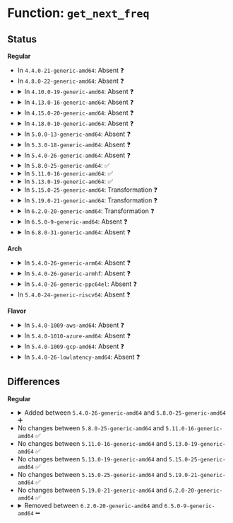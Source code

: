 # Function: <code>get_next_freq</code>

## Status
<b>Regular</b>
<ul>
<li>
In <code>4.4.0-21-generic-amd64</code>: Absent ❓
</li>
<li>
In <code>4.8.0-22-generic-amd64</code>: Absent ❓
</li>
<li>
<details>
<summary>In <code>4.10.0-19-generic-amd64</code>: Absent ❓</summary>

```json
{
  "name": "get_next_freq",
  "collision_type": "Unique Static",
  "inline_type": "Full",
  "funcs": [
    {
      "addr": 18446744071579717514,
      "name": "get_next_freq",
      "external": false,
      "loc": "kernel/sched/cpufreq_schedutil.c:138",
      "file": "kernel/sched/cpufreq_schedutil.c",
      "inline": "not declared, inlined",
      "caller_inline": [
        "kernel/sched/cpufreq_schedutil.c:sugov_update_shared",
        "kernel/sched/cpufreq_schedutil.c:sugov_update_single"
      ],
      "caller_func": []
    }
  ],
  "symbols": []
}
```
</details>
</li>
<li>
<details>
<summary>In <code>4.13.0-16-generic-amd64</code>: Absent ❓</summary>

```json
{
  "name": "get_next_freq",
  "collision_type": "Unique Static",
  "inline_type": "Full",
  "funcs": [
    {
      "addr": 18446744071579713781,
      "name": "get_next_freq",
      "external": false,
      "loc": "kernel/sched/cpufreq_schedutil.c:142",
      "file": "kernel/sched/cpufreq_schedutil.c",
      "inline": "not declared, inlined",
      "caller_inline": [
        "kernel/sched/cpufreq_schedutil.c:sugov_update_shared",
        "kernel/sched/cpufreq_schedutil.c:sugov_update_single"
      ],
      "caller_func": []
    }
  ],
  "symbols": []
}
```
</details>
</li>
<li>
<details>
<summary>In <code>4.15.0-20-generic-amd64</code>: Absent ❓</summary>

```json
{
  "name": "get_next_freq",
  "collision_type": "Unique Static",
  "inline_type": "Full",
  "funcs": [
    {
      "addr": 18446744071579745615,
      "name": "get_next_freq",
      "external": false,
      "loc": "kernel/sched/cpufreq_schedutil.c:164",
      "file": "kernel/sched/cpufreq_schedutil.c",
      "inline": "not declared, inlined",
      "caller_inline": [
        "kernel/sched/cpufreq_schedutil.c:sugov_update_shared",
        "kernel/sched/cpufreq_schedutil.c:sugov_update_single"
      ],
      "caller_func": []
    }
  ],
  "symbols": []
}
```
</details>
</li>
<li>
<details>
<summary>In <code>4.18.0-10-generic-amd64</code>: Absent ❓</summary>

```json
{
  "name": "get_next_freq",
  "collision_type": "Unique Static",
  "inline_type": "Full",
  "funcs": [
    {
      "addr": 18446744071579778989,
      "name": "get_next_freq",
      "external": false,
      "loc": "kernel/sched/cpufreq_schedutil.c:165",
      "file": "kernel/sched/cpufreq_schedutil.c",
      "inline": "not declared, inlined",
      "caller_inline": [
        "kernel/sched/cpufreq_schedutil.c:sugov_update_shared",
        "kernel/sched/cpufreq_schedutil.c:sugov_update_single"
      ],
      "caller_func": []
    }
  ],
  "symbols": []
}
```
</details>
</li>
<li>
<details>
<summary>In <code>5.0.0-13-generic-amd64</code>: Absent ❓</summary>

```json
{
  "name": "get_next_freq",
  "collision_type": "Unique Static",
  "inline_type": "Full",
  "funcs": [
    {
      "addr": 18446744071579821860,
      "name": "get_next_freq",
      "external": false,
      "loc": "kernel/sched/cpufreq_schedutil.c:161",
      "file": "kernel/sched/cpufreq_schedutil.c",
      "inline": "not declared, inlined",
      "caller_inline": [
        "kernel/sched/cpufreq_schedutil.c:sugov_update_shared",
        "kernel/sched/cpufreq_schedutil.c:sugov_update_single"
      ],
      "caller_func": []
    }
  ],
  "symbols": []
}
```
</details>
</li>
<li>
<details>
<summary>In <code>5.3.0-18-generic-amd64</code>: Absent ❓</summary>

```json
{
  "name": "get_next_freq",
  "collision_type": "Unique Static",
  "inline_type": "Full",
  "funcs": [
    {
      "addr": 18446744071579850031,
      "name": "get_next_freq",
      "external": false,
      "loc": "kernel/sched/cpufreq_schedutil.c:166",
      "file": "kernel/sched/cpufreq_schedutil.c",
      "inline": "not declared, inlined",
      "caller_inline": [
        "kernel/sched/cpufreq_schedutil.c:sugov_update_shared",
        "kernel/sched/cpufreq_schedutil.c:sugov_update_single"
      ],
      "caller_func": []
    }
  ],
  "symbols": []
}
```
</details>
</li>
<li>
<details>
<summary>In <code>5.4.0-26-generic-amd64</code>: Absent ❓</summary>

```json
{
  "name": "get_next_freq",
  "collision_type": "Unique Static",
  "inline_type": "Full",
  "funcs": [
    {
      "addr": 18446744071579898343,
      "name": "get_next_freq",
      "external": false,
      "loc": "kernel/sched/cpufreq_schedutil.c:169",
      "file": "kernel/sched/cpufreq_schedutil.c",
      "inline": "not declared, inlined",
      "caller_inline": [
        "kernel/sched/cpufreq_schedutil.c:sugov_update_shared",
        "kernel/sched/cpufreq_schedutil.c:sugov_update_single"
      ],
      "caller_func": []
    }
  ],
  "symbols": []
}
```
</details>
</li>
<li>
<details>
<summary>In <code>5.8.0-25-generic-amd64</code>: ✅</summary>

```c
unsigned int get_next_freq(struct sugov_policy * sg_policy, long unsigned int util, long unsigned int max)
```

```json
{
  "name": "get_next_freq",
  "collision_type": "Unique Static",
  "inline_type": "No",
  "funcs": [
    {
      "addr": 18446744071579937904,
      "name": "get_next_freq",
      "external": false,
      "loc": "kernel/sched/cpufreq_schedutil.c:169",
      "file": "kernel/sched/cpufreq_schedutil.c",
      "inline": "seen, unknown",
      "caller_inline": [],
      "caller_func": [
        "kernel/sched/cpufreq_schedutil.c:sugov_update_single",
        "kernel/sched/cpufreq_schedutil.c:sugov_update_single",
        "kernel/sched/cpufreq_schedutil.c:sugov_update_single"
      ]
    }
  ],
  "symbols": [
    {
      "addr": 18446744071579937904,
      "name": "get_next_freq",
      "section": ".text",
      "bind": "STB_LOCAL",
      "size": 90
    }
  ]
}
```
</details>
</li>
<li>
<details>
<summary>In <code>5.11.0-16-generic-amd64</code>: ✅</summary>

```c
unsigned int get_next_freq(struct sugov_policy * sg_policy, long unsigned int util, long unsigned int max)
```

```json
{
  "name": "get_next_freq",
  "collision_type": "Unique Static",
  "inline_type": "No",
  "funcs": [
    {
      "addr": 18446744071579925376,
      "name": "get_next_freq",
      "external": false,
      "loc": "kernel/sched/cpufreq_schedutil.c:158",
      "file": "kernel/sched/cpufreq_schedutil.c",
      "inline": "seen, unknown",
      "caller_inline": [],
      "caller_func": [
        "kernel/sched/cpufreq_schedutil.c:sugov_update_shared",
        "kernel/sched/cpufreq_schedutil.c:sugov_update_single_freq"
      ]
    }
  ],
  "symbols": [
    {
      "addr": 18446744071579925376,
      "name": "get_next_freq",
      "section": ".text",
      "bind": "STB_LOCAL",
      "size": 83
    }
  ]
}
```
</details>
</li>
<li>
<details>
<summary>In <code>5.13.0-19-generic-amd64</code>: ✅</summary>

```c
unsigned int get_next_freq(struct sugov_policy * sg_policy, long unsigned int util, long unsigned int max)
```

```json
{
  "name": "get_next_freq",
  "collision_type": "Unique Static",
  "inline_type": "No",
  "funcs": [
    {
      "addr": 18446744071579933888,
      "name": "get_next_freq",
      "external": false,
      "loc": "kernel/sched/cpufreq_schedutil.c:147",
      "file": "kernel/sched/cpufreq_schedutil.c",
      "inline": "seen, unknown",
      "caller_inline": [],
      "caller_func": [
        "kernel/sched/cpufreq_schedutil.c:sugov_update_shared",
        "kernel/sched/cpufreq_schedutil.c:sugov_update_single_freq"
      ]
    }
  ],
  "symbols": [
    {
      "addr": 18446744071579933888,
      "name": "get_next_freq",
      "section": ".text",
      "bind": "STB_LOCAL",
      "size": 85
    }
  ]
}
```
</details>
</li>
<li>
<details>
<summary>In <code>5.15.0-25-generic-amd64</code>: Transformation ❓</summary>

```c
unsigned int get_next_freq(struct sugov_policy * sg_policy, long unsigned int util, long unsigned int max)
```

```json
{
  "name": "get_next_freq",
  "collision_type": "Unique Static",
  "inline_type": "No",
  "funcs": [
    {
      "addr": 0,
      "name": "get_next_freq",
      "external": false,
      "loc": "kernel/sched/cpufreq_schedutil.c:147",
      "file": "kernel/sched/cpufreq_schedutil.c",
      "inline": "seen, unknown",
      "caller_inline": [],
      "caller_func": [
        "kernel/sched/cpufreq_schedutil.c:sugov_update_shared",
        "kernel/sched/cpufreq_schedutil.c:sugov_update_single_freq"
      ]
    }
  ],
  "symbols": [
    {
      "addr": 18446744071580058800,
      "name": "get_next_freq",
      "section": ".text",
      "bind": "STB_LOCAL",
      "size": 137
    },
    {
      "addr": 18446744071592120911,
      "name": "get_next_freq.cold",
      "section": ".text",
      "bind": "STB_LOCAL",
      "size": 29
    }
  ]
}
```
</details>
</li>
<li>
<details>
<summary>In <code>5.19.0-21-generic-amd64</code>: Transformation ❓</summary>

```c
unsigned int get_next_freq(struct sugov_policy * sg_policy, long unsigned int util, long unsigned int max)
```

```json
{
  "name": "get_next_freq",
  "collision_type": "Unique Static",
  "inline_type": "No",
  "funcs": [
    {
      "addr": 0,
      "name": "get_next_freq",
      "external": false,
      "loc": "kernel/sched/cpufreq_schedutil.c:140",
      "file": "kernel/sched/build_utility.c",
      "inline": "seen, unknown",
      "caller_inline": [],
      "caller_func": [
        "kernel/sched/build_utility.c:sugov_update_shared",
        "kernel/sched/build_utility.c:sugov_update_single_freq"
      ]
    }
  ],
  "symbols": [
    {
      "addr": 18446744071580148448,
      "name": "get_next_freq",
      "section": ".text",
      "bind": "STB_LOCAL",
      "size": 161
    },
    {
      "addr": 18446744071593880589,
      "name": "get_next_freq.cold",
      "section": ".text",
      "bind": "STB_LOCAL",
      "size": 29
    }
  ]
}
```
</details>
</li>
<li>
<details>
<summary>In <code>6.2.0-20-generic-amd64</code>: Transformation ❓</summary>

```c
unsigned int get_next_freq(struct sugov_policy * sg_policy, long unsigned int util, long unsigned int max)
```

```json
{
  "name": "get_next_freq",
  "collision_type": "Unique Static",
  "inline_type": "No",
  "funcs": [
    {
      "addr": 0,
      "name": "get_next_freq",
      "external": false,
      "loc": "kernel/sched/cpufreq_schedutil.c:140",
      "file": "kernel/sched/build_utility.c",
      "inline": "seen, unknown",
      "caller_inline": [],
      "caller_func": [
        "kernel/sched/build_utility.c:sugov_update_shared",
        "kernel/sched/build_utility.c:sugov_update_single_freq"
      ]
    }
  ],
  "symbols": [
    {
      "addr": 18446744071580321760,
      "name": "get_next_freq",
      "section": ".text",
      "bind": "STB_LOCAL",
      "size": 161
    },
    {
      "addr": 18446744071595981759,
      "name": "get_next_freq.cold",
      "section": ".text",
      "bind": "STB_LOCAL",
      "size": 29
    }
  ]
}
```
</details>
</li>
<li>
<details>
<summary>In <code>6.5.0-9-generic-amd64</code>: Absent ❓</summary>

```json
{
  "name": "get_next_freq",
  "collision_type": "Unique Static",
  "inline_type": "Selective",
  "funcs": [
    {
      "addr": 0,
      "name": "get_next_freq",
      "external": false,
      "loc": "kernel/sched/cpufreq_schedutil.c:139",
      "file": "kernel/sched/build_utility.c",
      "inline": "not declared, inlined",
      "caller_inline": [],
      "caller_func": [
        "kernel/sched/build_utility.c:sugov_update_shared",
        "kernel/sched/build_utility.c:sugov_update_single_freq"
      ]
    }
  ],
  "symbols": [
    {
      "addr": 18446744071580391520,
      "name": "get_next_freq.constprop.0",
      "section": ".text",
      "bind": "STB_LOCAL",
      "size": 148
    },
    {
      "addr": 18446744071596500125,
      "name": "get_next_freq.constprop.0.cold",
      "section": ".text",
      "bind": "STB_LOCAL",
      "size": 21
    }
  ]
}
```
</details>
</li>
<li>
<details>
<summary>In <code>6.8.0-31-generic-amd64</code>: Absent ❓</summary>

```json
{
  "name": "get_next_freq",
  "collision_type": "Unique Static",
  "inline_type": "Selective",
  "funcs": [
    {
      "addr": 0,
      "name": "get_next_freq",
      "external": false,
      "loc": "kernel/sched/cpufreq_schedutil.c:165",
      "file": "kernel/sched/build_utility.c",
      "inline": "not declared, inlined",
      "caller_inline": [],
      "caller_func": [
        "kernel/sched/build_utility.c:sugov_update_shared",
        "kernel/sched/build_utility.c:sugov_update_single_freq"
      ]
    }
  ],
  "symbols": [
    {
      "addr": 18446744071580447568,
      "name": "get_next_freq.constprop.0",
      "section": ".text",
      "bind": "STB_LOCAL",
      "size": 154
    },
    {
      "addr": 18446744071597397490,
      "name": "get_next_freq.constprop.0.cold",
      "section": ".text",
      "bind": "STB_LOCAL",
      "size": 21
    }
  ]
}
```
</details>
</li>
</ul>
<b>Arch</b>
<ul>
<li>
<details>
<summary>In <code>5.4.0-26-generic-arm64</code>: Absent ❓</summary>

```json
{
  "name": "get_next_freq",
  "collision_type": "Unique Static",
  "inline_type": "Full",
  "funcs": [
    {
      "addr": 18446603336491096956,
      "name": "get_next_freq",
      "external": false,
      "loc": "kernel/sched/cpufreq_schedutil.c:169",
      "file": "kernel/sched/cpufreq_schedutil.c",
      "inline": "not declared, inlined",
      "caller_inline": [
        "kernel/sched/cpufreq_schedutil.c:sugov_update_shared",
        "kernel/sched/cpufreq_schedutil.c:sugov_update_single"
      ],
      "caller_func": []
    }
  ],
  "symbols": []
}
```
</details>
</li>
<li>
<details>
<summary>In <code>5.4.0-26-generic-armhf</code>: Absent ❓</summary>

```json
{
  "name": "get_next_freq",
  "collision_type": "Unique Static",
  "inline_type": "Full",
  "funcs": [
    {
      "addr": 3225100564,
      "name": "get_next_freq",
      "external": false,
      "loc": "kernel/sched/cpufreq_schedutil.c:169",
      "file": "kernel/sched/cpufreq_schedutil.c",
      "inline": "not declared, inlined",
      "caller_inline": [
        "kernel/sched/cpufreq_schedutil.c:sugov_update_shared",
        "kernel/sched/cpufreq_schedutil.c:sugov_update_single"
      ],
      "caller_func": []
    }
  ],
  "symbols": []
}
```
</details>
</li>
<li>
<details>
<summary>In <code>5.4.0-26-generic-ppc64el</code>: Absent ❓</summary>

```json
{
  "name": "get_next_freq",
  "collision_type": "Unique Static",
  "inline_type": "Full",
  "funcs": [
    {
      "addr": 13835058055283986244,
      "name": "get_next_freq",
      "external": false,
      "loc": "kernel/sched/cpufreq_schedutil.c:169",
      "file": "kernel/sched/cpufreq_schedutil.c",
      "inline": "not declared, inlined",
      "caller_inline": [
        "kernel/sched/cpufreq_schedutil.c:sugov_update_shared",
        "kernel/sched/cpufreq_schedutil.c:sugov_update_single"
      ],
      "caller_func": []
    }
  ],
  "symbols": []
}
```
</details>
</li>
<li>
In <code>5.4.0-24-generic-riscv64</code>: Absent ❓
</li>
</ul>
<b>Flavor</b>
<ul>
<li>
<details>
<summary>In <code>5.4.0-1009-aws-amd64</code>: Absent ❓</summary>

```json
{
  "name": "get_next_freq",
  "collision_type": "Unique Static",
  "inline_type": "Full",
  "funcs": [
    {
      "addr": 18446744071579870455,
      "name": "get_next_freq",
      "external": false,
      "loc": "kernel/sched/cpufreq_schedutil.c:169",
      "file": "kernel/sched/cpufreq_schedutil.c",
      "inline": "not declared, inlined",
      "caller_inline": [
        "kernel/sched/cpufreq_schedutil.c:sugov_update_shared",
        "kernel/sched/cpufreq_schedutil.c:sugov_update_single"
      ],
      "caller_func": []
    }
  ],
  "symbols": []
}
```
</details>
</li>
<li>
<details>
<summary>In <code>5.4.0-1010-azure-amd64</code>: Absent ❓</summary>

```json
{
  "name": "get_next_freq",
  "collision_type": "Unique Static",
  "inline_type": "Full",
  "funcs": [
    {
      "addr": 18446744071579805399,
      "name": "get_next_freq",
      "external": false,
      "loc": "kernel/sched/cpufreq_schedutil.c:169",
      "file": "kernel/sched/cpufreq_schedutil.c",
      "inline": "not declared, inlined",
      "caller_inline": [
        "kernel/sched/cpufreq_schedutil.c:sugov_update_shared",
        "kernel/sched/cpufreq_schedutil.c:sugov_update_single"
      ],
      "caller_func": []
    }
  ],
  "symbols": []
}
```
</details>
</li>
<li>
<details>
<summary>In <code>5.4.0-1009-gcp-amd64</code>: Absent ❓</summary>

```json
{
  "name": "get_next_freq",
  "collision_type": "Unique Static",
  "inline_type": "Full",
  "funcs": [
    {
      "addr": 18446744071579858615,
      "name": "get_next_freq",
      "external": false,
      "loc": "kernel/sched/cpufreq_schedutil.c:169",
      "file": "kernel/sched/cpufreq_schedutil.c",
      "inline": "not declared, inlined",
      "caller_inline": [
        "kernel/sched/cpufreq_schedutil.c:sugov_update_shared",
        "kernel/sched/cpufreq_schedutil.c:sugov_update_single"
      ],
      "caller_func": []
    }
  ],
  "symbols": []
}
```
</details>
</li>
<li>
<details>
<summary>In <code>5.4.0-26-lowlatency-amd64</code>: Absent ❓</summary>

```json
{
  "name": "get_next_freq",
  "collision_type": "Unique Static",
  "inline_type": "Full",
  "funcs": [
    {
      "addr": 18446744071579903895,
      "name": "get_next_freq",
      "external": false,
      "loc": "kernel/sched/cpufreq_schedutil.c:169",
      "file": "kernel/sched/cpufreq_schedutil.c",
      "inline": "not declared, inlined",
      "caller_inline": [
        "kernel/sched/cpufreq_schedutil.c:sugov_update_shared",
        "kernel/sched/cpufreq_schedutil.c:sugov_update_single"
      ],
      "caller_func": []
    }
  ],
  "symbols": []
}
```
</details>
</li>
</ul>

## Differences
<b>Regular</b>
<ul>
<li>
<details>
<summary>Added between <code>5.4.0-26-generic-amd64</code> and <code>5.8.0-25-generic-amd64</code> ➕</summary>

```c
unsigned int get_next_freq(struct sugov_policy * sg_policy, long unsigned int util, long unsigned int max)
```
</details>
</li>
<li>
No changes between <code>5.8.0-25-generic-amd64</code> and <code>5.11.0-16-generic-amd64</code> ✅
</li>
<li>
No changes between <code>5.11.0-16-generic-amd64</code> and <code>5.13.0-19-generic-amd64</code> ✅
</li>
<li>
No changes between <code>5.13.0-19-generic-amd64</code> and <code>5.15.0-25-generic-amd64</code> ✅
</li>
<li>
No changes between <code>5.15.0-25-generic-amd64</code> and <code>5.19.0-21-generic-amd64</code> ✅
</li>
<li>
No changes between <code>5.19.0-21-generic-amd64</code> and <code>6.2.0-20-generic-amd64</code> ✅
</li>
<li>
<details>
<summary>Removed between <code>6.2.0-20-generic-amd64</code> and <code>6.5.0-9-generic-amd64</code> ➖</summary>

```c
unsigned int get_next_freq(struct sugov_policy * sg_policy, long unsigned int util, long unsigned int max)
```
</details>
</li>
</ul>
